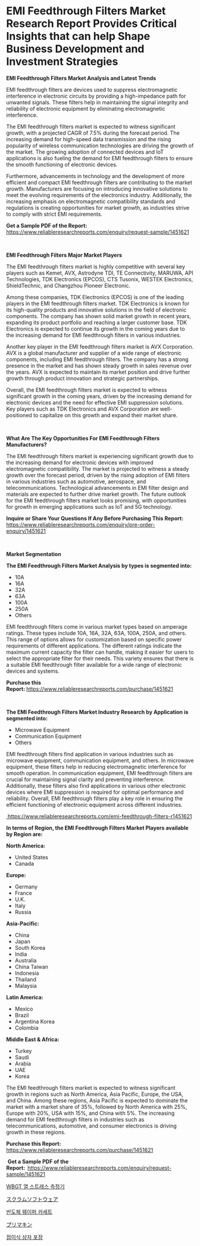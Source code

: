 <p><h1>EMI Feedthrough Filters Market Research Report Provides Critical Insights that can help Shape Business Development and Investment Strategies</h1></p><p><strong>EMI Feedthrough Filters Market Analysis and Latest Trends</strong></p>
<p><p>EMI feedthrough filters are devices used to suppress electromagnetic interference in electronic circuits by providing a high-impedance path for unwanted signals. These filters help in maintaining the signal integrity and reliability of electronic equipment by eliminating electromagnetic interference.</p><p>The EMI feedthrough filters market is expected to witness significant growth, with a projected CAGR of 7.5% during the forecast period. The increasing demand for high-speed data transmission and the rising popularity of wireless communication technologies are driving the growth of the market. The growing adoption of connected devices and IoT applications is also fueling the demand for EMI feedthrough filters to ensure the smooth functioning of electronic devices.</p><p>Furthermore, advancements in technology and the development of more efficient and compact EMI feedthrough filters are contributing to the market growth. Manufacturers are focusing on introducing innovative solutions to meet the evolving requirements of the electronics industry. Additionally, the increasing emphasis on electromagnetic compatibility standards and regulations is creating opportunities for market growth, as industries strive to comply with strict EMI requirements.</p></p>
<p><strong>Get a Sample PDF of the Report:&nbsp;</strong> <a href="https://www.reliableresearchreports.com/enquiry/request-sample/1451621">https://www.reliableresearchreports.com/enquiry/request-sample/1451621</a></p>
<p>&nbsp;</p>
<p><strong>EMI Feedthrough Filters Major Market Players</strong></p>
<p><p>The EMI feedthrough filters market is highly competitive with several key players such as Kemet, AVX, Astrodyne TDI, TE Connectivity, MARUWA, API Technologies, TDK Electronics (EPCOS), CTS Tusonix, WESTEK Electronics, ShieldTechnic, and Changzhou Pioneer Electronic. </p><p>Among these companies, TDK Electronics (EPCOS) is one of the leading players in the EMI feedthrough filters market. TDK Electronics is known for its high-quality products and innovative solutions in the field of electronic components. The company has shown solid market growth in recent years, expanding its product portfolio and reaching a larger customer base. TDK Electronics is expected to continue its growth in the coming years due to the increasing demand for EMI feedthrough filters in various industries.</p><p>Another key player in the EMI feedthrough filters market is AVX Corporation. AVX is a global manufacturer and supplier of a wide range of electronic components, including EMI feedthrough filters. The company has a strong presence in the market and has shown steady growth in sales revenue over the years. AVX is expected to maintain its market position and drive further growth through product innovation and strategic partnerships.</p><p>Overall, the EMI feedthrough filters market is expected to witness significant growth in the coming years, driven by the increasing demand for electronic devices and the need for effective EMI suppression solutions. Key players such as TDK Electronics and AVX Corporation are well-positioned to capitalize on this growth and expand their market share.</p></p>
<p>&nbsp;</p>
<p><strong>What Are The Key Opportunities For EMI Feedthrough Filters Manufacturers?</strong></p>
<p><p>The EMI feedthrough filters market is experiencing significant growth due to the increasing demand for electronic devices with improved electromagnetic compatibility. The market is projected to witness a steady growth over the forecast period, driven by the rising adoption of EMI filters in various industries such as automotive, aerospace, and telecommunications. Technological advancements in EMI filter design and materials are expected to further drive market growth. The future outlook for the EMI feedthrough filters market looks promising, with opportunities for growth in emerging applications such as IoT and 5G technology.</p></p>
<p><strong>Inquire or Share Your Questions If Any Before Purchasing This Report:</strong> <a href="https://www.reliableresearchreports.com/enquiry/pre-order-enquiry/1451621">https://www.reliableresearchreports.com/enquiry/pre-order-enquiry/1451621</a></p>
<p>&nbsp;</p>
<p><strong>Market Segmentation</strong></p>
<p><strong>The EMI Feedthrough Filters Market Analysis by types is segmented into:</strong></p>
<p><ul><li>10A</li><li>16A</li><li>32A</li><li>63A</li><li>100A</li><li>250A</li><li>Others</li></ul></p>
<p><p>EMI feedthrough filters come in various market types based on amperage ratings. These types include 10A, 16A, 32A, 63A, 100A, 250A, and others. This range of options allows for customization based on specific power requirements of different applications. The different ratings indicate the maximum current capacity the filter can handle, making it easier for users to select the appropriate filter for their needs. This variety ensures that there is a suitable EMI feedthrough filter available for a wide range of electronic devices and systems.</p></p>
<p><strong>Purchase this Report:&nbsp;</strong><a href="https://www.reliableresearchreports.com/purchase/1451621">https://www.reliableresearchreports.com/purchase/1451621</a></p>
<p>&nbsp;</p>
<p><strong>The EMI Feedthrough Filters Market Industry Research by Application is segmented into:</strong></p>
<p><ul><li>Microwave Equipment</li><li>Communication Equipment</li><li>Others</li></ul></p>
<p><p>EMI feedthrough filters find application in various industries such as microwave equipment, communication equipment, and others. In microwave equipment, these filters help in reducing electromagnetic interference for smooth operation. In communication equipment, EMI feedthrough filters are crucial for maintaining signal clarity and preventing interference. Additionally, these filters also find applications in various other electronic devices where EMI suppression is required for optimal performance and reliability. Overall, EMI feedthrough filters play a key role in ensuring the efficient functioning of electronic equipment across different industries.</p></p>
<p><a href="https://www.reliableresearchreports.com/emi-feedthrough-filters-r1451621">&nbsp;https://www.reliableresearchreports.com/emi-feedthrough-filters-r1451621</a></p>
<p><strong>In terms of Region, the EMI Feedthrough Filters Market Players available by Region are:</strong></p>
<p>
    <p> <strong> North America: </strong>
        <ul>
            <li>United States</li>
            <li>Canada</li>
        </ul>
        </p> 
    <p> <strong> Europe: </strong>
        <ul>
            <li>Germany</li>
            <li>France</li>
            <li>U.K.</li>
            <li>Italy</li>
            <li>Russia</li>
        </ul>
        </p> 
    <p> <strong> Asia-Pacific: </strong>
        <ul>
            <li>China</li>
            <li>Japan</li>
            <li>South Korea</li>
            <li>India</li>
            <li>Australia</li>
            <li>China Taiwan</li>
            <li>Indonesia</li>
            <li>Thailand</li>
            <li>Malaysia</li>
        </ul>
        </p> 
    <p> <strong> Latin America: </strong>
        <ul>
            <li>Mexico</li>
            <li>Brazil</li>
            <li>Argentina Korea</li>
            <li>Colombia</li>
        </ul>
        </p> 
    <p> <strong> Middle East & Africa: </strong>
        <ul>
            <li>Turkey</li>
            <li>Saudi</li>
            <li>Arabia</li>
            <li>UAE</li>
            <li>Korea</li>
        </ul>
    </p>
    </p>
<p><p>The EMI feedthrough filters market is expected to witness significant growth in regions such as North America, Asia Pacific, Europe, the USA, and China. Among these regions, Asia Pacific is expected to dominate the market with a market share of 35%, followed by North America with 25%, Europe with 20%, USA with 15%, and China with 5%. The increasing demand for EMI feedthrough filters in industries such as telecommunications, automotive, and consumer electronics is driving growth in these regions.</p></p>
<p><strong>Purchase this Report: </strong><a href="https://www.reliableresearchreports.com/purchase/1451621">https://www.reliableresearchreports.com/purchase/1451621</a></p>
<p>&nbsp;<strong>Get a Sample PDF of the Report:&nbsp;&nbsp;</strong><a href="https://www.reliableresearchreports.com/enquiry/request-sample/1451621">https://www.reliableresearchreports.com/enquiry/request-sample/1451621</a></p>
<p><strong></strong></p>
<p><p><a href="https://medium.com/@demarcuskuhlman/wbgt-%EC%97%B4-%EC%8A%A4%ED%8A%B8%EB%A0%88%EC%8A%A4-%EB%AF%B8%ED%84%B0-%EC%8B%9C%EC%9E%A5-%EA%B7%9C%EB%AA%A8-%EC%8B%9C%EC%9E%A5-%EC%A0%84%EB%A7%9D-%EB%B0%8F-%EC%8B%9C%EC%9E%A5-%EC%98%88%EC%B8%A1-2024%EB%85%84%EB%B6%80%ED%84%B0-2031%EB%85%84%EA%B9%8C%EC%A7%80-a964151e74ea">WBGT 열 스트레스 측정기</a></p><p><a href="https://medium.com/@coraltrout1923/%E3%82%B9%E3%82%AF%E3%83%A9%E3%83%A0%E3%82%BD%E3%83%95%E3%83%88%E3%82%A6%E3%82%A7%E3%82%A2%E5%B8%82%E5%A0%B4%E8%A6%8F%E6%A8%A1-%E5%B8%82%E5%A0%B4%E5%B1%95%E6%9C%9B%E3%81%A8%E5%B8%82%E5%A0%B4%E4%BA%88%E6%B8%AC-2024%E5%B9%B4%E3%81%8B%E3%82%892031%E5%B9%B4-2134d9265c0d">スクラムソフトウェア</a></p><p><a href="https://github.com/RichardLueilwitz787/Market-Research-Report-List-1/blob/main/104936926933.md">반도체 웨이퍼 카세트</a></p><p><a href="https://github.com/hwbcz413288296/Market-Research-Report-List-1/blob/main/528593129218.md">プリマキン</a></p><p><a href="https://medium.com/@avramcornescu20221/%EC%A0%91%EC%9D%B4%EC%8B%9D-%ED%8C%90%EC%A7%80-%ED%8F%AC%EC%9E%A5-%EC%8B%9C%EC%9E%A5%EC%9D%80-2031%EB%85%84%EA%B9%8C%EC%A7%80%EC%9D%98-%EC%8B%9C%EC%9E%A5-%EC%A0%90%EC%9C%A0%EC%9C%A8-%ED%81%AC%EA%B8%B0-%EB%B0%8F-%EC%98%88%EC%83%81%EB%90%9C-%EC%98%88%EC%B8%A1%EC%97%90-%EC%B4%88%EC%A0%90%EC%9D%84-%EB%A7%9E%EC%B6%A5%EB%8B%88%EB%8B%A4-13f482dd728b">접이식 상자 포장</a></p></p>